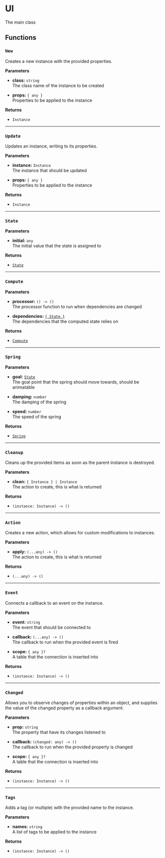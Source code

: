 # UI

The main class

## Functions

### `New`

Creates a new instance with the provided properties.

**Parameters**

- **class:** `string`\
  The class name of the instance to be created

- **props:** `{ any }`\
  Properties to be applied to the instance

**Returns**

- `Instance`

---

### `Update`

Updates an instance, writing to its properties.

**Parameters**

- **instance:** `Instance`\
  The instance that should be updated

- **props:** `{ any }`\
  Properties to be applied to the instance

**Returns**

- `Instance`

---

### `State`

**Parameters**

- **initial:** `any`\
  The initial value that the state is assigned to

**Returns**

- [`State`](state.md)

---

### `Compute`

**Parameters**

- **processor:** `() -> ()`\
  The processor function to run when dependencies are changed

- **dependencies:** [`{ State }`](state.md)\
  The dependencies that the computed state relies on

**Returns**

- [`Compute`](compute.md)

---

### `Spring`

**Parameters**

- **goal:** [`State`](state.md)\
  The goal point that the spring should move towards, should be animatable

- **damping:** `number` <Badge type="warning" text="OPTIONAL" />\
  The damping of the spring
  
- **speed:** `number` <Badge type="warning" text="OPTIONAL" />\
  The speed of the spring

**Returns**

- [`Spring`](spring.md)

---

### `Cleanup`

Cleans up the provided items as soon as the parent instance is destroyed.

**Parameters**

- **clean:** `{ Instance } | Instance`\
  The action to create, this is what is returned

**Returns**

- `(instance: Instance) -> ()`

---

### `Action`

Creates a new action, which allows for custom modifications to instances.

**Parameters**

- **apply:** `(...any) -> ()`\
  The action to create, this is what is returned

**Returns**

- `(...any) -> ()`

---

### `Event`

Connects a callback to an event on the instance.

**Parameters**

- **event:** `string`\
  The event that should be connected to

- **callback:** `(...any) -> ()`\
  The callback to run when the provided event is fired

- **scope:** `{ any }?` <Badge type="warning" text="OPTIONAL" />\
  A table that the connection is inserted into

**Returns**

- `(instance: Instance) -> ()`

---

### `Changed`

Allows you to observe changes of properties within an object, and supplies the value of
the changed property as a callback argument.

**Parameters**

- **prop:** `string`\
  The property that have its changes listened to

- **callback:** `(changed: any) -> ()`\
  The callback to run when the provided property is changed

- **scope:** `{ any }?` <Badge type="warning" text="OPTIONAL" />\
  A table that the connection is inserted into

**Returns**

- `(instance: Instance) -> ()`

---

### `Tags`

Adds a tag (or multiple) with the provided name to the instance.

**Parameters**

- **names:** `string`\
  A list of tags to be applied to the instance

**Returns**

- `(instance: Instance) -> ()`


